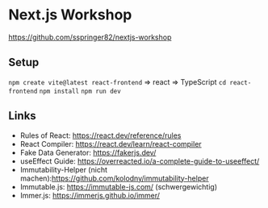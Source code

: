 # Next.js Workshop

https://github.com/sspringer82/nextjs-workshop

## Setup

`npm create vite@latest react-frontend`
=> react
=> TypeScript
`cd react-frontend`
`npm install`
`npm run dev`

## Links

- Rules of React: https://react.dev/reference/rules
- React Compiler: https://react.dev/learn/react-compiler
- Fake Data Generator: https://fakerjs.dev/
- useEffect Guide: https://overreacted.io/a-complete-guide-to-useeffect/
- Immutability-Helper (nicht machen):https://github.com/kolodny/immutability-helper
- Immutable.js: https://immutable-js.com/ (schwergewichtig)
- Immer.js: https://immerjs.github.io/immer/
